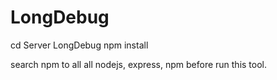 # LongDebug

cd Server LongDebug
npm install

search npm to all all nodejs, express, npm before run this tool.

